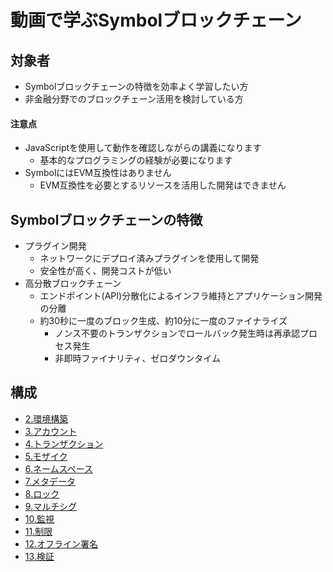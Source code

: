 # 動画で学ぶSymbolブロックチェーン

## 対象者
- Symbolブロックチェーンの特徴を効率よく学習したい方
- 非金融分野でのブロックチェーン活用を検討している方

#### 注意点
- JavaScriptを使用して動作を確認しながらの講義になります
  - 基本的なプログラミングの経験が必要になります
- SymbolにはEVM互換性はありません
  - EVM互換性を必要とするリソースを活用した開発はできません

## Symbolブロックチェーンの特徴
- プラグイン開発
  - ネットワークにデプロイ済みプラグインを使用して開発
  - 安全性が高く、開発コストが低い
- 高分散ブロックチェーン
  - エンドポイント(API)分散化によるインフラ維持とアプリケーション開発の分離
  - 約30秒に一度のブロック生成、約10分に一度のファイナライズ
    - ノンス不要のトランザクションでロールバック発生時は再承認プロセス発生
    - 非即時ファイナリティ、ゼロダウンタイム

## 構成
- [2.環境構築](02_setting.md)
- [3.アカウント](03_account.md)
- [4.トランザクション](04_transaction.md)
- [5.モザイク](05_mosaic.md)
- [6.ネームスペース](06_namespace.md)
- [7.メタデータ](07_metadata.md)
- [8.ロック](08_lock.md)
- [9.マルチシグ](09_multisig.md)
- [10.監視](10_observer.md)
- [11.制限](11_restriction.md)
- [12.オフライン署名](12_offline_signature.md)
- [13.検証](13_verify.md)
